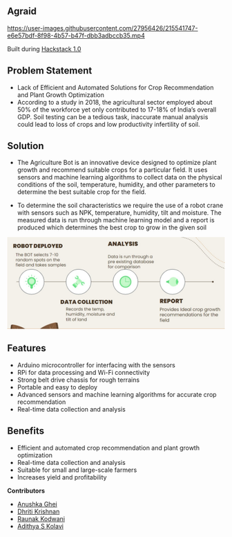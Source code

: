 ## Agraid

https://user-images.githubusercontent.com/27956426/215541747-e6e57bdf-8f98-4b57-b47f-dbb3adbccb35.mp4

Built during [Hackstack 1.0](https://hackstack.infrastack-labs.com)

## Problem Statement

- Lack of Efficient and Automated Solutions for Crop Recommendation and Plant Growth Optimization
- According to a study in 2018, the agricultural sector employed about 50% of the workforce yet only contributed to 17-18% of India’s overall GDP. Soil testing can be a tedious task, inaccurate manual analysis could lead to loss of crops and low productivity infertility of soil.

## Solution

- The Agriculture Bot is an innovative device designed to optimize plant growth and recommend suitable crops for a particular field. It uses sensors and machine learning algorithms to collect data on the physical conditions of the soil, temperature, humidity, and other parameters to determine the best suitable crop for the field.

- To determine the soil characteristics we require the use of a robot crane with sensors such as NPK, temperature, humidity, tilt and moisture. The measured data is run through machine learning model and a report is produced which determines the best crop to grow in the given soil

![Ppt](./Assets/images_ppt.jpeg)

## Features

- Arduino microcontroller for interfacing with the sensors
- RPi for data processing and Wi-Fi connectivity
- Strong belt drive chassis for rough terrains
- Portable and easy to deploy
- Advanced sensors and machine learning algorithms for accurate crop recommendation
- Real-time data collection and analysis

## Benefits

- Efficient and automated crop recommendation and plant growth optimization
- Real-time data collection and analysis
- Suitable for small and large-scale farmers
- Increases yield and profitability


**Contributors**

 - [Anushka Ghei](https://github.com/Anushkaghei)
 - [Dhriti Krishnan](https://github.com/dhritikrishnan)
 - [Raunak Kodwani](https://github.com/kanuar)
 - [Adithya S Kolavi](https://github.com/adithya-s-k)




